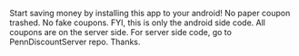 Start saving money by installing this app to your android! No paper coupon trashed. No fake coupons.
FYI, this is only the android side code. All coupons are on the server side. For server side code, go to PennDiscountServer repo. Thanks.

